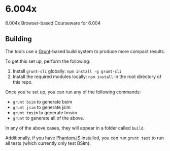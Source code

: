 6.004x
======

6.004x Browser-based Courseware for 6.004

Building
--------

The tools use a [Grunt](http://gruntjs.com/)-based build system to produce more compact
results.

To get this set up, perform the following:

1. Install `grunt-cli` globally: `npm install -g grunt-cli`
2. Install the required modules locally: `npm install` in the root directory of this repo.

Once you're set up, you can run any of the following commands:

- `grunt bsim` to generate bsim
- `grunt jsim` to generate jsim
- `grunt tmsim` to generate tmsim
- `grunt` to generate all of the above.

In any of the above cases, they will appear in a folder called `build`.

Additionally, if you have [PhantomJS](http://phantomjs.org) installed, you can run
`grunt test` to run all tests (which currently only test BSim).
